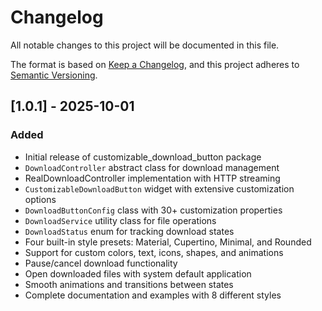 # Changelog

All notable changes to this project will be documented in this file.

The format is based on [Keep a Changelog](https://keepachangelog.com/en/1.0.0/),
and this project adheres to [Semantic Versioning](https://semver.org/spec/v2.0.0.html).

## [1.0.1] - 2025-10-01

### Added
- Initial release of customizable_download_button package
- `DownloadController` abstract class for download management
-  RealDownloadController implementation with HTTP streaming
- `CustomizableDownloadButton` widget with extensive customization options
- `DownloadButtonConfig` class with 30+ customization properties
- `DownloadService` utility class for file operations
- `DownloadStatus` enum for tracking download states
- Four built-in style presets: Material, Cupertino, Minimal, and Rounded
- Support for custom colors, text, icons, shapes, and animations
- Pause/cancel download functionality
- Open downloaded files with system default application
- Smooth animations and transitions between states
- Complete documentation and examples with 8 different styles